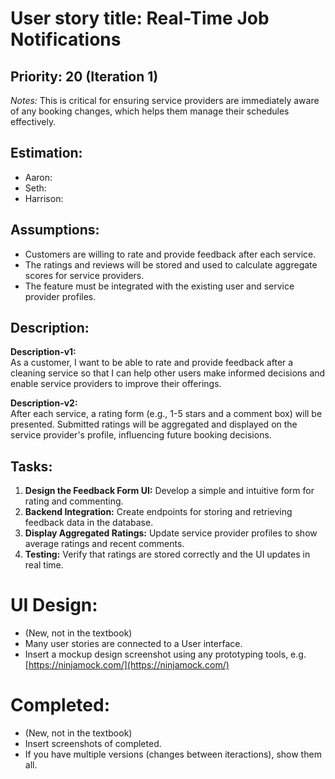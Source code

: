 # User story title: Real-Time Job Notifications

## Priority: 20 (Iteration 1) 
*Notes:* This is critical for ensuring service providers are immediately aware of any booking changes, 
which helps them manage their schedules effectively.

## Estimation:
* Aaron:
* Seth:
* Harrison:

## Assumptions:
- Customers are willing to rate and provide feedback after each service.
- The ratings and reviews will be stored and used to calculate aggregate scores for service providers.
- The feature must be integrated with the existing user and service provider profiles.

## Description:
**Description-v1:**  
As a customer, I want to be able to rate and provide feedback after a cleaning service so that I can help other users make informed decisions and enable service providers to improve their offerings.

**Description-v2:**  
After each service, a rating form (e.g., 1-5 stars and a comment box) will be presented. Submitted ratings will be aggregated and displayed on the service provider's profile, influencing future booking decisions.

## Tasks:
1. **Design the Feedback Form UI:** Develop a simple and intuitive form for rating and commenting. 
2. **Backend Integration:** Create endpoints for storing and retrieving feedback data in the database. 
3. **Display Aggregated Ratings:** Update service provider profiles to show average ratings and recent comments. 
4. **Testing:** Verify that ratings are stored correctly and the UI updates in real time. 

# UI Design:
* (New, not in the textbook) 
* Many user stories are connected to a User interface.
* Insert a mockup design screenshot using any prototyping tools, e.g. [https://ninjamock.com/](https://ninjamock.com/)

# Completed:
* (New, not in the textbook) 
* Insert screenshots of completed. 
* If you have multiple versions (changes between iteractions), show them all.
